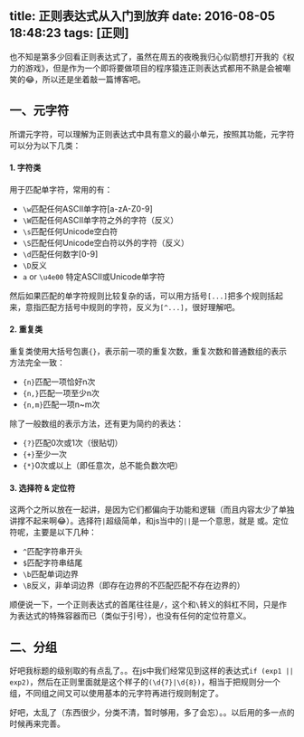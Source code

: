 title: 正则表达式从入门到放弃
date: 2016-08-05 18:48:23
tags: [正则]
---

也不知是第多少回看正则表达式了，虽然在周五的夜晚我归心似箭想打开我的《权力的游戏》，但是作为一个即将要做项目的程序猿连正则表达式都用不熟是会被嘲笑的😂，所以还是坐着敲一篇博客吧。

## 一、元字符

所谓元字符，可以理解为正则表达式中具有意义的最小单元，按照其功能，元字符可以分为以下几类：

#### 1. 字符类

用于匹配单字符，常用的有：

- `\w`匹配任何ASCII单字符[a-zA-Z0-9]
- `\W`匹配任何ASCII单字符之外的字符（反义）
- `\s`匹配任何Unicode空白符
- `\S`匹配任何Unicode空白符以外的字符（反义）
- `\d`匹配任何数字[0-9]
- `\D`反义
- `a` or `\u4e00` 特定ASCII或Unicode单字符

然后如果匹配的单字符规则比较复杂的话，可以用方括号`[...]`把多个规则括起来，意指匹配方括号中规则的字符，反义为`[^...]`，很好理解吧。

#### 2. 重复类

重复类使用大括号包裹`{}`，表示前一项的重复次数，重复次数和普通数组的表示方法完全一致：

- `{n}`匹配一项恰好n次
- `{n,}`匹配一项至少n次
- `{n,m}`匹配一项n~m次

除了一般数组的表示方法，还有更为简约的表达：

- `{?}`匹配0次或1次（很贴切）
- `{+}`至少一次
- `{*}`0次或以上（即任意次，总不能负数次吧）

#### 3. 选择符 & 定位符

这两个之所以放在一起讲，是因为它们都偏向于功能和逻辑（而且内容太少了单独讲撑不起来啊😂）。选择符`|`超级简单，和js当中的`||`是一个意思，就是 或。定位符呢，主要是以下几种：

- `^`匹配字符串开头
- `$`匹配字符串结尾
- `\b`匹配单词边界
- `\B`反义，非单词边界（即存在边界的不匹配匹配不存在边界的）

顺便说一下，一个正则表达式的首尾往往是`/`，这个和`\`转义的斜杠不同，只是作为表达式的特殊容器而已（类似于引号），也没有任何的定位符意义。

## 二、分组

好吧我标题的级别取的有点乱了。。在js中我们经常见到这样的表达式`if (exp1 || exp2)`，然后在正则里面就是这个样子的`(\d{7}|\d{8})`，相当于把规则分一个组，不同组之间又可以使用基本的元字符再进行规则制定了。

好吧，太乱了（东西很少，分类不清，暂时够用，多了会忘）。。以后用的多一点的时候再来完善。
